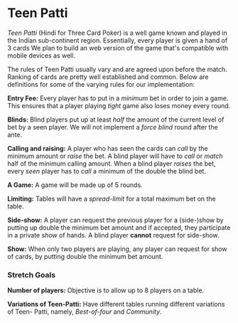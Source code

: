 # Teen Patti

*Teen Patti* (Hindi for Three Card Poker) is a well game known and played in the Indian
sub-continent region. Essentially, every player is given a hand of 3 cards
We plan to build an web version of the game that's compatible with mobile devices as well.

The rules of Teen Patti usually vary and are agreed upon before the match. Ranking of
cards are pretty well established and common. Below are definitions for some of the
varying rules for our implementation:

**Entry Fee:** Every player has to put in a *minimum* bet in order to join a game. This
ensures that a player playing *tight* game also loses money every round.

**Blinds:** Blind players put up at least *half* the amount of the current level of bet
by a seen player. We will not implement a *force blind* round after the ante.

**Calling and raising:** A player who has seen the cards can *call* by the minimum amount
or *raise* the bet. A blind player will have to *call* or *match* half of the minimum
calling amount. When a blind player *raises* the bet, every *seen* player has to *call* a
minimum of the double the blind bet.

**A Game:** A game will be made up of 5 rounds.

**Limiting:** Tables will have a *spread-limit* for a total maximum bet on the table.

**Side-show:** A player can request the previous player for a (side-)show by putting up
double the minimum bet amount and if accepted, they participate in a private *show* of
hands. A blind player __cannot__ request for side-show.

**Show:** When only two players are playing, any player can request for show of cards, by
putting double the minimum bet amount.

### Stretch Goals

**Number of players:** Objective is to allow up to 8 players on a table.

**Variations of Teen-Patti:** Have different tables running different variations of Teen-
Patti, namely, *Best-of-four* and *Community*.
